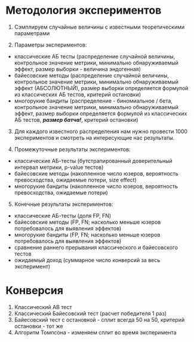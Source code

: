 # Методология экспериментов

1. Сэмплируем случайные величины с известными теоретическими параметрами

2. Параметры экспериментов:
- классические АБ тесты 
(распределение случайной величины, контрольное значение метрики, 
минимально обнаруживаемый эффект, размер выборки - величина эндогенная)
- байесовские методы (распределение случайной величины, 
контрольное значение метрики, минимально обнаруживаемый эффект (АБСОЛЮТНЫЙ),
размер выборки определяется формулой из классических АБ тестов,
критерий остановки)
- многорукие бандиты (распределение - биномиальное / бета, контрольное значение метрики,
минимально обнаруживаемый эффект, размер выборки определяется формулой из классических АБ тестов,
***размер батча!***, критерий остановки)

3. Для каждого известного распределения нам нужно провести 1000 экспериментов и смотреть на 
интересующие нас результаты.

4. Промежуточные результаты экспериментов:
- классические АБ-тесты (бутстрапированный доверительный интервал метрики, p-value тестов)
- байесовские методы (накопленное число юзеров, вероятность превосходства, 
ожидаемые потери, size effect)
- многорукие бандиты (накопленное число юзеров, вероятность превосходства, ожидаемые потери)

5. Конечные результаты экспериментов:
- классические АБ-тесты (доля FP, FN)
- байесовские методы (FP, FN; насколько меньше юзеров потребовалось для выявления эффектов)
- многорукие бандиты (FP, FN; насколько меньше юзеров потребовалось для выявления эффектов)
- сравнение раннего прерывания классического и байесовского тестов
- ожидаемый доход (суммарное число конверсий за весь эксперимент)


# Конверсия 

1. Классический AB тест
2. Классический Байесовский тест (расчет победителя 1 раз)
3. Байесовский тест с остановкой - сплит всегда 50 на 50, 
критерий остановки - тот же
4. Алгоритм Томпсона - изменяем сплит во время эксперимента

